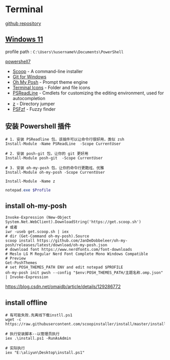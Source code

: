 # Terminal

[github repository](https://github.com/craftzdog/dotfiles-public)

## [Windows 11](https://zhuanlan.zhihu.com/p/137595941)

profile path : `C:\Users\%username%\Documents\PowerShell`

[powershell7](https://github.com/PowerShell/PowerShell/releases)

- [Scoop](https://scoop.sh/) - A command-line installer
- [Git for Windows](https://gitforwindows.org/)
- [Oh My Posh](https://ohmyposh.dev/) - Prompt theme engine
- [Terminal Icons](https://github.com/devblackops/Terminal-Icons) - Folder and file icons
- [PSReadLine](https://docs.microsoft.com/en-us/powershell/module/psreadline/) - Cmdlets for customizing the editing environment, used for autocompletion
- [z](https://www.powershellgallery.com/packages/z) - Directory jumper
- [PSFzf](https://github.com/kelleyma49/PSFzf) - Fuzzy finder

## 安装 Powershell 插件

```shell
# 1. 安装 PSReadline 包，该插件可以让命令行很好用，类似 zsh
Install-Module -Name PSReadLine  -Scope CurrentUser

# 2. 安装 posh-git 包，让你的 git 更好用
Install-Module posh-git  -Scope CurrentUser

# 3. 安装 oh-my-posh 包，让你的命令行更酷炫、优雅
Install-Module oh-my-posh -Scope CurrentUser

Install-Module -Name z
```

```powershell
notepad.exe $Profile
```

## install oh-my-posh

```shell
Invoke-Expression (New-Object System.Net.WebClient).DownloadString('https://get.scoop.sh')
# 或者
iwr -useb get.scoop.sh | iex
# dir (Get-Command oh-my-posh).Source
scoop install https://github.com/JanDeDobbeleer/oh-my-posh/releases/latest/download/oh-my-posh.json
# download font https://www.nerdfonts.com/font-downloads
# Meslo LG M Regular Nerd Font Complete Mono Windows Compatible
# Preview
Get-PoshThemes
# set POSH_THEMES_PATH ENV and edit notepad $PROFILE 
oh-my-posh init pwsh --config "$env:POSH_THEMES_PATH/主题名称.omp.json" | Invoke-Expression
```

https://blog.csdn.net/omaidb/article/details/129286772

## install offline

```shell
# 有可能失败.先离线下载instll.ps1
wget -c https://raw.githubusercontent.com/scoopinstaller/install/master/install.ps1

# 执行安装脚本--以管理员执行
iex .\install.ps1 -RunAsAdmin

# 实际执行
iex "E:\aliyun\Desktop\install.ps1"
```
